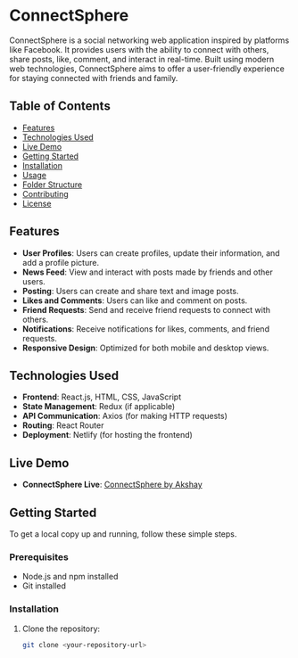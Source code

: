 # ConnectSphere

ConnectSphere is a social networking web application inspired by platforms like Facebook. It provides users with the ability to connect with others, share posts, like, comment, and interact in real-time. Built using modern web technologies, ConnectSphere aims to offer a user-friendly experience for staying connected with friends and family.

## Table of Contents

- [Features](#features)
- [Technologies Used](#technologies-used)
- [Live Demo](#live-demo)
- [Getting Started](#getting-started)
- [Installation](#installation)
- [Usage](#usage)
- [Folder Structure](#folder-structure)
- [Contributing](#contributing)
- [License](#license)

## Features

- **User Profiles**: Users can create profiles, update their information, and add a profile picture.
- **News Feed**: View and interact with posts made by friends and other users.
- **Posting**: Users can create and share text and image posts.
- **Likes and Comments**: Users can like and comment on posts.
- **Friend Requests**: Send and receive friend requests to connect with others.
- **Notifications**: Receive notifications for likes, comments, and friend requests.
- **Responsive Design**: Optimized for both mobile and desktop views.

## Technologies Used

- **Frontend**: React.js, HTML, CSS, JavaScript
- **State Management**: Redux (if applicable)
- **API Communication**: Axios (for making HTTP requests)
- **Routing**: React Router
- **Deployment**: Netlify (for hosting the frontend)

## Live Demo

- **ConnectSphere Live**: [ConnectSphere by Akshay](https://connectsphere-by-akshay.netlify.app)

## Getting Started

To get a local copy up and running, follow these simple steps.

### Prerequisites

- Node.js and npm installed
- Git installed

### Installation

1. Clone the repository:

   ```bash
   git clone <your-repository-url>
